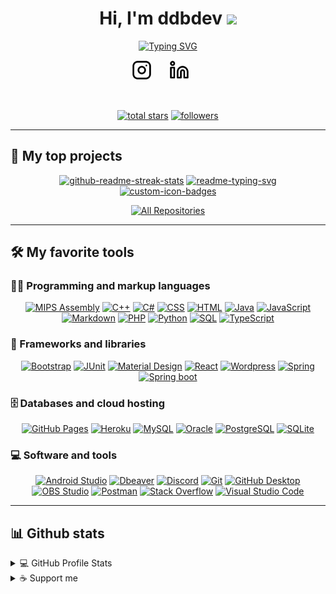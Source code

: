 <h1 align="center">Hi, I'm ddbdev 
  <img src="https://media.giphy.com/media/hvRJCLFzcasrR4ia7z/giphy.gif" width="28"></h1>
<p align="center">
  <a href="https://git.io/typing-svg"><img src="https://readme-typing-svg.demolab.com?    font=Rubik&size=21&duration=3000&pause=1000&color=ffb90f &center=true&width=435&lines=Java+Back-end+Developer;Programming+enthusiast;Always+learning" alt="Typing SVG" />
  </a>
</p>

<!-- Social icons section -->
<p align="center">
  <a href="https://www.youtube.com/c/DevProTips"><img width="32px" alt="Youtube" title="Youtube" src="https://github.com/codeSTACKr/codeSTACKr/blob/master/img/instagram-light.svg"/></a>
  &#8287;&#8287;&#8287;&#8287;&#8287;
  <a href="https://discord.gg/fPrdqh3Zfu" alt="Dev Pro Tips Discussion & Support Server"><img width="32px" src="https://github.com/codeSTACKr/codeSTACKr/blob/master/img/linkedin-light.svg"/></a>
  &#8287;&#8287;&#8287;&#8287;&#8287;
</p>

<br/>

<!-- Social badges section -->
<!-- Badges with custom icons - https://github.com/DenverCoder1/custom-icon-badges -->
<!-- View counter - https://github.com/DenverCoder1/Simple-View-Counter -->
<p align="center">
  <a href="https://github.com/ddbdev?tab=repositories&sort=stargazers">
    <img alt="total stars" title="Total stars on GitHub" src="https://custom-icon-badges.demolab.com/github/stars/ddbdev?color=%23E1AD0E&style=for-the-badge&labelColor=C79600&logo=star"/></a>
  <a href="https://github.com/ddbdev?tab=followers">
    <img alt="followers" title="Follow me on Github" src="https://custom-icon-badges.demolab.com/github/followers/ddbdev?color=%23E05D44&labelColor=CE4630&style=for-the-badge&logo=person-add&label=Follow&logoColor=white"/></a>
</p>

---

## 📘 My top projects

<!-- Repo info cards - https://github.com/anuraghazra/github-readme-stats -->
<!-- Small repo cards (fork) - https://github.com/DenverCoder1/github-readme-stats -->
<p align="center">
  <a href="https://github.com/ddbdev/Login_JWT"><img width="278" src="https://denvercoder1-github-readme-stats.vercel.app/api/pin/?username=ddbdev&repo=Login_JWT&theme=react&bg_color=1F222E&title_color=F85D7F&hide_border=true&icon_color=F8D866&show_icons=false" alt="github-readme-streak-stats"></a>
  <a href="https://github.com/ddbdev/Ticket-System-Spring-Boot"><img width="278" src="https://denvercoder1-github-readme-stats.vercel.app/api/pin/?username=ddbdev&repo=Ticket-System-Spring-Boot&theme=react&bg_color=1F222E&title_color=F85D7F&hide_border=true&icon_color=F8D866&show_icons=false" alt="readme-typing-svg"></a>
  <a href="https://github.com/ddbdev/React-expense-tracker"><img width="278" src="https://denvercoder1-github-readme-stats.vercel.app/api/pin?username=ddbdev&repo=React-expense-tracker&theme=react&bg_color=1F222E&title_color=F85D7F&hide_border=true&icon_color=F8D866&show_icons=false" alt="custom-icon-badges"></a>
</p>

<p align="center">
  <a href="https://github.com/ddbdev?tab=repositories&sort=stargazers"><img alt="All Repositories" title="All Repositories" src="https://custom-icon-badges.demolab.com/badge/-All%20Repos-2962FF?style=for-the-badge&logoColor=white&logo=repo"/></a>
</p>

---

## 🛠️ My favorite tools

### 👨‍💻 Programming and markup languages

<p align="center">
    <a href="https://github.com/search?q=user%3Addbdev+language%3Aassembly"><img alt="MIPS Assembly" src="https://custom-icon-badges.demolab.com/badge/Assembly-525252.svg?logo=asm-hex&logoColor=white&style=for-the-badge"></a>
    <a href="https://github.com/search?q=user%3Addbdev+language%3Acpp"><img alt="C++" src="https://custom-icon-badges.demolab.com/badge/C++-9C033A.svg?logo=cpp2&logoColor=white&style=for-the-badge"></a>
    <a href="https://github.com/search?q=user%3Addbdev+language%3Acsharp"><img alt="C#" src="https://custom-icon-badges.demolab.com/badge/C%23-68217A.svg?logo=cs2&logoColor=white&style=for-the-badge"></a>
    <a href="https://github.com/search?q=user%3Addbdev+language%3Acss"><img alt="CSS" src="https://img.shields.io/badge/CSS-1572B6.svg?logo=css3&logoColor=white&style=for-the-badge"></a>
    <a href="https://github.com/search?q=user%3Addbdev+language%3Ahtml"><img alt="HTML" src="https://img.shields.io/badge/HTML-E34F26.svg?logo=html5&logoColor=white&style=for-the-badge"></a>
    <a href="https://github.com/search?q=user%3Addbdev+language%3Ajava"><img alt="Java" src="https://custom-icon-badges.demolab.com/badge/Java-007396.svg?logo=java&logoColor=white&style=for-the-badge"></a>
    <a href="https://github.com/search?q=user%3Addbdev+language%3Ajavascript"><img alt="JavaScript" src="https://img.shields.io/badge/JavaScript-F7DF1E.svg?logo=javascript&logoColor=black&style=for-the-badge"></a>
    <a href="https://github.com/search?q=user%3Addbdev+language%3Amarkdown"><img alt="Markdown" src="https://img.shields.io/badge/Markdown-000000.svg?logo=markdown&logoColor=white&style=for-the-badge"></a>
    <a href="https://github.com/search?q=user%3Addbdev+language%3Aphp"><img alt="PHP" src="https://img.shields.io/badge/PHP-777BB4.svg?logo=php&logoColor=white&style=for-the-badge"></a>
    <a href="https://github.com/search?q=user%3Addbdev+language%3Apython"><img alt="Python" src="https://img.shields.io/badge/Python-14354C.svg?logo=python&logoColor=white&style=for-the-badge"></a>
    <a href="https://github.com/search?q=user%3Addbdev+language%3Asql"><img alt="SQL" src="https://custom-icon-badges.demolab.com/badge/SQL-025E8C.svg?logo=database&logoColor=white&style=for-the-badge"></a>
    <a href="https://github.com/search?q=user%3Addbdev+language%3AtypeScript"><img alt="TypeScript" src="https://img.shields.io/badge/TypeScript-007ACC.svg?logo=typescript&logoColor=white&style=for-the-badge"></a>
</p>

### 🧰 Frameworks and libraries

<p align="center">
    <a href="#"><img alt="Bootstrap" src="https://img.shields.io/badge/Bootstrap-7952B3.svg?logo=bootstrap&logoColor=white&style=for-the-badge"></a>
    <a href="#"><img alt="JUnit" src="https://custom-icon-badges.demolab.com/badge/JUnit-25A162.svg?logo=check-circle&logoColor=white&style=for-the-badge"></a>
    <a href="#"><img alt="Material Design" src="https://img.shields.io/badge/Material%20Design-0081CB.svg?logo=material-design&logoColor=white&style=for-the-badge"></a>
    <a href="#"><img alt="React" src="https://img.shields.io/badge/React-20232a.svg?logo=react&logoColor=%2361DAFB&style=for-the-badge"></a>
    <a href="#"><img alt="Wordpress" src="https://img.shields.io/badge/Wordpress-21759B?logo=wordpress&logoColor=white&style=for-the-badge"></a>
    <a href="#"><img alt="Spring" src="https://img.shields.io/badge/Spring-007ACC.svg?logo=Spring&logoColor=white&color=green&style=for-the-badge"></a>
    <a href="#"><img alt="Spring boot" src="https://img.shields.io/badge/SpringBoot-007ACC.svg?logo=Springboot&logoColor=white&style=for-the-badge&color=#6E8B3D"></a>
</p>

### 🗄️ Databases and cloud hosting

<p align="center">
    <a href="#"><img alt="GitHub Pages" src="https://img.shields.io/badge/GitHub%20Pages-327FC7.svg?logo=github&logoColor=white&style=for-the-badge"></a>
    <a href="#"><img alt="Heroku" src="https://img.shields.io/badge/Heroku-430098.svg?logo=heroku&logoColor=white&style=for-the-badge"></a>
    <a href="#"><img alt="MySQL" src="https://img.shields.io/badge/MySQL-00f.svg?logo=mysql&logoColor=white&style=for-the-badge"></a>
    <a href="#"><img alt="Oracle" src ="https://img.shields.io/badge/Oracle-F00000.svg?logo=oracle&logoColor=white&style=for-the-badge"></a>
    <a href="#"><img alt="PostgreSQL" src ="https://img.shields.io/badge/PostgreSQL-316192.svg?logo=postgresql&logoColor=white&style=for-the-badge"></a>
    <a href="#"><img alt="SQLite" src ="https://img.shields.io/badge/SQLite-07405e.svg?logo=sqlite&logoColor=white&style=for-the-badge"></a>
</p>

### 💻 Software and tools

<p align="center">
    <a href="#"><img alt="Android Studio" src="https://img.shields.io/badge/Android%20Studio-008678.svg?logo=android-studio&logoColor=white&style=for-the-badge"></a>
    <a href="#"><img alt="Dbeaver" src="https://custom-icon-badges.demolab.com/badge/-Dbeaver-372923?logo=dbeaver-mono&logoColor=white&style=for-the-badge"></a>
    <a href="#"><img alt="Discord" src="https://img.shields.io/badge/-Discord-5865F2.svg?logo=discord&logoColor=white&style=for-the-badge"></a>
    <a href="#"><img alt="Git" src="https://img.shields.io/badge/Git-F05033.svg?logo=git&logoColor=white&style=for-the-badge"></a>
    <a href="#"><img alt="GitHub Desktop" src="https://img.shields.io/badge/GitHub%20Desktop-8034A9.svg?logo=github&logoColor=white&style=for-the-badge"></a>
    <a href="#"><img alt="OBS Studio" src="https://img.shields.io/badge/-OBS-302E31?logo=obs-studio&logoColor=white&style=for-the-badge"></a>
    <a href="#"><img alt="Postman" src="https://img.shields.io/badge/Postman-FF6C37?logo=postman&logoColor=white&style=for-the-badge"></a>
    <a href="#"><img alt="Stack Overflow" src="https://img.shields.io/badge/-Stack%20Overflow-FE7A16?logo=stack-overflow&logoColor=white&style=for-the-badge"></a>
    <a href="#"><img alt="Visual Studio Code" src="https://img.shields.io/badge/Visual%20Studio%20Code-0078d7.svg?logo=visual-studio-code&logoColor=white&style=for-the-badge"></a>
</p>


---

## 📊 Github stats

<!-- https://github.com/anuraghazra/github-readme-stats -->
<details> 
  <summary>💻 GitHub Profile Stats</summary>
  <p align="center">
    <a href="https://github.com/anuraghazra/github-readme-stats"><img alt="ddbdev's Github Stats" src="https://denvercoder1-github-readme-stats.vercel.app/api/?username=ddbdev&show_icons=true&include_all_commits=true&count_private=true&theme=react&hide_border=true&bg_color=1F222E&title_color=F85D7F&icon_color=F8D866" height="192px"/></a>
    <a href="https://github.com/anuraghazra/github-readme-stats"><img alt="ddbdev's Top Languages" src="https://github-readme-stats.vercel.app/api/top-langs/?username=ddbdev&langs_count=8&layout=compact&theme=react&hide_border=true&bg_color=1F222E&title_color=F85D7F&icon_color=F8D866&hide=Jupyter%20Notebook" height="192px"/></a>
  </p>
</details>

<details> 
  <summary>☕ Support me</summary>
  <p align="center">
    <a href="https://www.buymeacoffee.com/ddbdev"> <img align="left" src="https://cdn.buymeacoffee.com/buttons/v2/default-yellow.png" height="50" width="210" alt="https://www.buymeacoffee.com/ddbdev" /></a>
    <a href="https://ko-fi.com/ddbdev"> <img align="left" src="https://cdn.ko-fi.com/cdn/kofi3.png?v=3" height="50" width="210" alt="https://ko-fi.com/ddbdev" /></a>
  </p>
</details>
